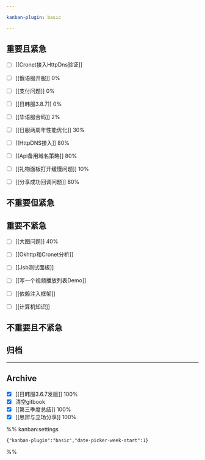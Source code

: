 ```yaml
---

kanban-plugin: basic

---
```


## 重要且紧急

- [ ] [[Cronet接入HttpDns验证]]
- [ ] [[俄语服开服]] 0%
- [ ] [[支付问题]] 0%
- [ ] [[日韩服3.8.7]]  0%
- [ ] [[华语服合码]]  2%
- [ ] [[日服两周年性能优化]]  30%
- [ ] [[HttpDNS接入]] 80%
- [ ] [[Api备用域名策略]] 80%
- [ ] [[礼物面板打开缓慢问题]] 10%
- [ ] [[分享成功回调问题]] 80%


## 不重要但紧急



## 重要不紧急

- [ ] [[大图问题]] 40%
- [ ] [[Okhttp和Cronet分析]]
- [ ] [[Jsb测试面板]]
- [ ] [[写一个视频播放列表Demo]]
- [ ] [[依赖注入框架]]
- [ ] [[计算机知识]]


## 不重要且不紧急



## 归档



***

## Archive

- [x] [[日韩服3.6.7发版]] 100%
- [x] 清空gitbook
- [x] [[第三季度总结]] 100%
- [x] [[思辨与立场分享]] 100%

%% kanban:settings
```
{"kanban-plugin":"basic","date-picker-week-start":1}
```
%%